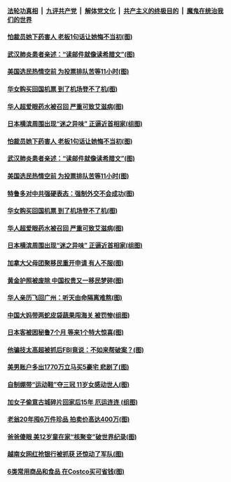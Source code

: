 

####  [法轮功真相](../../../../basic/blob/master/README.md?t=10160102) &nbsp;|&nbsp; [九评共产党](../../../../9ping.md/blob/master/README.md?t=10160102) &nbsp;|&nbsp; [解体党文化](../../../../jtdwh.md/blob/master/README.md?t=10160102)  &nbsp;|&nbsp; [共产主义的终极目的](../../../../gczydzjmd.md/blob/master/README.md?t=10160102) &nbsp;|&nbsp; [魔鬼在统治我们的世界](../../../../mgztzwmdsj.md/blob/master/README.md?t=10160102) 

#### [怕裁员她下药害人 老板1句话让她悔不当初(图)](../pages/p3/949367.md?t=10160102) 

#### [武汉肺炎患者亲述：“读邮件就像读希腊文”(图)](../pages/p3/949358.md?t=10160102) 

#### [美国选民热情空前 为投票排队苦等11小时(图)](../pages/p3/949296.md?t=10160102) 

#### [华女购买回国机票 到了机场登不了机(图)](../pages/p3/949285.md?t=10160102) 

#### [华人超爱眼药水被召回 严重可致艾滋病(图)](../pages/p3/949276.md?t=10160102) 

#### [日本横滨周围出现“迷之异味” 正逼近首相家(组图)](../pages/p3/949269.md?t=10160102) 

#### [怕裁员她下药害人 老板1句话让她悔不当初(图)](../pages/p3/949367.md?t=10160102) 

#### [武汉肺炎患者亲述：“读邮件就像读希腊文”(图)](../pages/p3/949358.md?t=10160102) 

#### [美国选民热情空前 为投票排队苦等11小时(图)](../pages/p3/949296.md?t=10160102) 

#### [特鲁多对中共强硬表态：强制外交不会成功(图)](../pages/p3/949306.md?t=10160102) 

#### [华女购买回国机票 到了机场登不了机(图)](../pages/p3/949285.md?t=10160102) 

#### [华人超爱眼药水被召回 严重可致艾滋病(图)](../pages/p3/949276.md?t=10160102) 

#### [日本横滨周围出现“迷之异味” 正逼近首相家(组图)](../pages/p3/949269.md?t=10160102) 

#### [加拿大父母团聚移民重开申请 有人不服(图)](../pages/p3/949265.md?t=10160102) 

#### [黄金护照被废除 中国权贵又一移民梦碎(图)](../pages/p3/949218.md?t=10160102) 

#### [华人亲历飞回广州：听天由命隔离难熬(图)](../pages/p3/949192.md?t=10160102) 

#### [中国大妈带两蛇皮袋蔬果闯海关 被罚惨(组图)](../pages/p3/949193.md?t=10160102) 

#### [日本客被困秘鲁7个月 等来1个特大惊喜(图)](../pages/p3/949180.md?t=10160102) 

#### [他骗技太高超被抓后FBI竟说：不如来帮破案？(图)](../pages/p3/949062.md?t=10160102) 

#### [美男账户多出1770万立马买5豪宅 悲剧了(图)](../pages/p3/949137.md?t=10160102) 

#### [自制绷带“运动鞋”夺三冠 11岁女感动世人(图)](../pages/p3/949040.md?t=10160102) 

#### [加女子偷意古城碎片回家后15年 厄运连连 (组图)](../pages/p3/949034.md?t=10160102) 

#### [老翁20年囤6万件珍品 拍卖价高达400万(图)](../pages/p3/949051.md?t=10160102) 

#### [爸爸傻眼 美12岁童在家“核聚变”破世界纪录(图)](../pages/p3/949023.md?t=10160102) 

#### [越南女网红抢银行被抓获 还惊动了军队(图)](../pages/p3/949020.md?t=10160102) 

#### [6类常用商品和食品 在Costco买可省钱(图)](../pages/p3/948981.md?t=10160102) 

